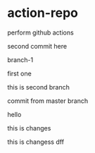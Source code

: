 # action-repo
perform github actions


second commit here

branch-1

first one

this is second branch

commit from master branch



hello

this is changes


this is changess
dff
